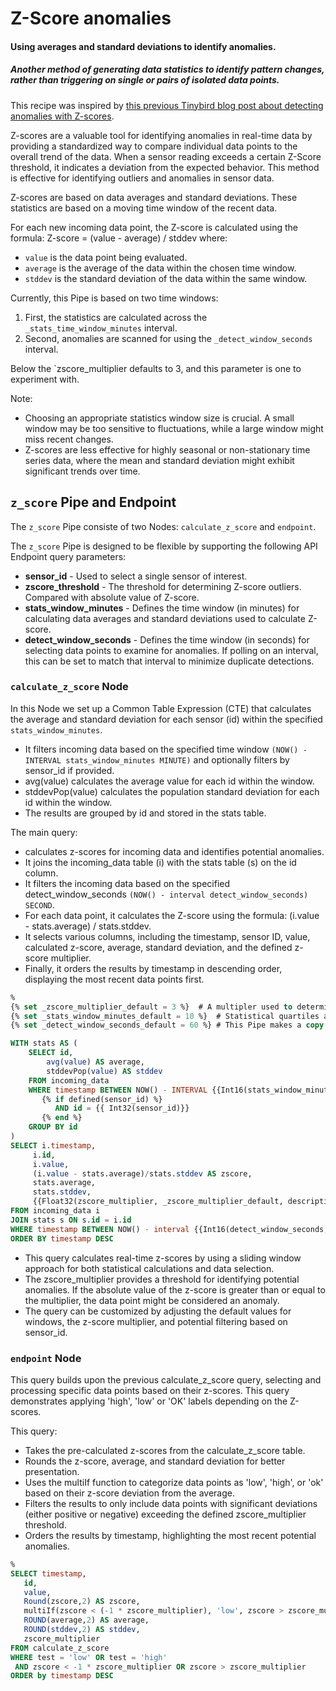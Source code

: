 # Z-Score anomalies
#### Using averages and standard deviations to identify anomalies. 

##### Another method of generating data statistics to identify pattern changes, rather than triggering on single or pairs of isolated data points.

This recipe was inspired by [this previous Tinybird blog post about detecting anomalies with Z-scores](https://www.tinybird.co/blog-posts/anomaly-detection). 

Z-scores are a valuable tool for identifying anomalies in real-time data by providing a standardized way to compare individual data points to the overall trend of the data. When a sensor reading exceeds a certain Z-Score threshold, it indicates a deviation from the expected behavior. This method is effective for identifying outliers and anomalies in sensor data.

Z-scores are based on data averages and standard deviations. These statistics are based on a moving time window of the recent data. 

For each new incoming data point, the Z-score is calculated using the formula:
Z-score = (value - average) / stddev
where:

* `value` is the data point being evaluated. 
* `average` is the average of the data within the chosen time window.
* `stddev` is the standard deviation of the data within the same window.

Currently, this Pipe is based on two time windows:
1) First, the statistics are calculated across the `_stats_time_window_minutes` interval.
2) Second, anomalies are scanned for using the `_detect_window_seconds` interval.

Below the `zscore_multiplier defaults to 3, and this parameter is one to experiment with. 

Note:

* Choosing an appropriate statistics window size is crucial. A small window may be too sensitive to fluctuations, while a large window might miss recent changes.
* Z-scores are less effective for highly seasonal or non-stationary time series data, where the mean and standard deviation might exhibit significant trends over time.


## `z_score` Pipe and Endpoint

The `z_score` Pipe consiste of two Nodes: `calculate_z_score` and `endpoint`.

The `z_score` Pipe is designed to be flexible by supporting the following API Endpoint query parameters:
* **sensor_id** - Used to select a single sensor of interest.
* **zscore_threshold** - The threshold for determining Z-score outliers. Compared with absolute value of Z-score.
* **stats_window_minutes** - Defines the time window (in minutes) for calculating data averages and standard deviations used to calculate Z-score.
* **detect_window_seconds** - Defines the time window (in seconds) for selecting data points to examine for anomalies. If polling on an interval, this can be set to match that interval to minimize duplicate detections.

### `calculate_z_score` Node

In this Node we set up a Common Table Expression (CTE) that calculates the average and standard deviation for each sensor (id) within the specified `stats_window_minutes`.
* It filters incoming data based on the specified time window `(NOW() - INTERVAL stats_window_minutes MINUTE)` and optionally filters by sensor_id if provided.
* avg(value) calculates the average value for each id within the window.
* stddevPop(value) calculates the population standard deviation for each id within the window.
* The results are grouped by id and stored in the stats table.

The main query:
*  calculates z-scores for incoming data and identifies potential anomalies.
* It joins the incoming_data table (i) with the stats table (s) on the id column.
* It filters the incoming data based on the specified detect_window_seconds `(NOW() - interval detect_window_seconds) SECOND`.
* For each data point, it calculates the Z-score using the formula: (i.value - stats.average) / stats.stddev.
* It selects various columns, including the timestamp, sensor ID, value, calculated z-score, average, standard deviation, and the defined z-score multiplier.
* Finally, it orders the results by timestamp in descending order, displaying the most recent data points first.


```sql
%
{% set _zscore_multiplier_default = 3 %}  # A multipler used to determine Z-score outliers. 
{% set _stats_window_minutes_default = 10 %}  # Statistical quartiles are based on this most recent window.
{% set _detect_window_seconds_default = 60 %} # This Pipe makes a copy every minute, so selecting events since last copy. 

WITH stats AS (
    SELECT id,
        avg(value) AS average,
        stddevPop(value) AS stddev
    FROM incoming_data
    WHERE timestamp BETWEEN NOW() - INTERVAL {{Int16(stats_window_minutes, _stats_window_minutes_default)}} MINUTE AND NOW()
       {% if defined(sensor_id) %}               
          AND id = {{ Int32(sensor_id)}}
       {% end %}  
    GROUP BY id  
)
SELECT i.timestamp, 
     i.id, 
     i.value, 
     (i.value - stats.average)/stats.stddev AS zscore,
     stats.average,
     stats.stddev,
     {{Float32(zscore_multiplier, _zscore_multiplier_default, description="Z-Score multipler to identify anomalies.")}} AS zscore_multiplier
FROM incoming_data i
JOIN stats s ON s.id = i.id
WHERE timestamp BETWEEN NOW() - interval {{Int16(detect_window_seconds, _detect_window_seconds_default)}} SECOND AND NOW()
ORDER BY timestamp DESC
```

* This query calculates real-time z-scores by using a sliding window approach for both statistical calculations and data selection.
* The zscore_multiplier provides a threshold for identifying potential anomalies. If the absolute value of the z-score is greater than or equal to the multiplier, the data point might be considered an anomaly.
* The query can be customized by adjusting the default values for windows, the z-score multiplier, and potential filtering based on sensor_id.


### `endpoint` Node

This query builds upon the previous calculate_z_score query, selecting and processing specific data points based on their z-scores. This query demonstrates applying 'high', 'low' or 'OK' labels depending on the Z-scores. 

This query:
* Takes the pre-calculated z-scores from the calculate_z_score table.
* Rounds the z-score, average, and standard deviation for better presentation.
* Uses the multiIf function to categorize data points as 'low', 'high', or 'ok' based on their z-score deviation from the average.
* Filters the results to only include data points with significant deviations (either positive or negative) exceeding the defined zscore_multiplier threshold.
* Orders the results by timestamp, highlighting the most recent potential anomalies.

```sql
%
SELECT timestamp,
   id,
   value,
   Round(zscore,2) AS zscore,
   multiIf(zscore < (-1 * zscore_multiplier), 'low', zscore > zscore_multiplier, 'high','ok') AS test,
   ROUND(average,2) AS average,
   ROUND(stddev,2) AS stddev,
   zscore_multiplier
FROM calculate_z_score
WHERE test = 'low' OR test = 'high' 
 AND zscore < -1 * zscore_multiplier OR zscore > zscore_multiplier 
ORDER by timestamp DESC
```
